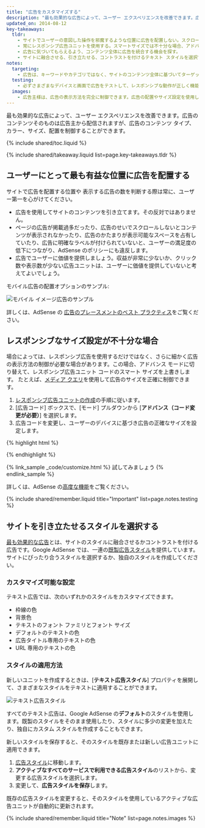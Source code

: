 ```yaml
---
title: "広告をカスタマイズする"
description: "最も効果的な広告によって、ユーザー エクスペリエンスを改善できます。広告のコンテンツそのものは広告主から配信されますが、広告のコンテンツ タイプ、カラー、サイズ、配置を制御することができます。"
updated_on: 2014-08-12
key-takeaways:
  tldr: 
    - サイトでユーザーの意図した操作を邪魔するような位置に広告を配置しない。スクロールせずに見える範囲に広告を配置して、重要なコンテンツがスクロールしなければ見えないという状態にはしない。
    - 常にレスポンシブ広告ユニットを使用する。スマートサイズでは不十分な場合、アドバンス モードに切り替える。
    - 広告に気づいてもらえるよう、コンテンツ全体に広告を統合する機会を探す。
    - サイトに融合させる、引き立たせる、コントラストを付けるテキスト スタイルを選択する。
notes:
  targeting:
    - 広告は、キーワードやカテゴリではなく、サイトのコンテンツ全体に基づいてターゲットを設定する。特定のトピックに関連した広告を表示する場合は、トピックに関する文章と段落全体を含めてください。
  testing:
    - 必ずさまざまなデバイスと画面で広告をテストして、レスポンシブな動作が正しく機能していることを確認してください。
  images:
    - 広告主様は、広告の表示方法を完全に制御できます。広告の配置やサイズ設定を使用して、サイトに表示されるディスプレイ広告のタイプに影響を及ぼすことはできますが、画像コンテンツを実際に制御することはできません。
---
```


<p class="intro">
  最も効果的な広告によって、ユーザー エクスペリエンスを改善できます。広告のコンテンツそのものは広告主から配信されますが、広告のコンテンツ タイプ、カラー、サイズ、配置を制御することができます。
</p>


{% include shared/toc.liquid %}

{% include shared/takeaway.liquid list=page.key-takeaways.tldr %}

## ユーザーにとって最も有益な位置に広告を配置する

サイトで広告を配置する位置や
表示する広告の数を判断する際は常に、ユーザー第一を心がけてください。

* 広告を使用してサイトのコンテンツを引き立てます。その反対ではありません。
* ページの広告が掲載過多だったり、広告のせいでスクロールしないとコンテンツが表示されなかったり、広告のかたまりが表示可能なスペースを占有していたり、広告に明確なラベルが付けられていないと、ユーザーの満足度の低下につながり、AdSense のポリシーにも違反します。
* 広告でユーザーに価値を提供しましょう。収益が非常に少ないか、クリック数や表示数が少ない広告ユニットは、ユーザーに価値を提供していないと考えてよいでしょう。

モバイル広告の配置オプションのサンプル:

<img src="images/mobile_ads_placement.png" class="center" alt="モバイル イメージ広告のサンプル">

詳しくは、AdSense の
[広告のプレースメントのベスト プラクティス](https://support.google.com/adsense/answer/1282097)をご覧ください。


## レスポンシブなサイズ設定が不十分な場合
場合によっては、レスポンシブ広告を使用するだけではなく、さらに細かく広告の表示方法の制御が必要な場合があります。この場合、アドバンス モードに切り替えて、レスポンシブ広告ユニット コードのスマート サイズを上書きします。
たとえば、[メディア クエリ]({{site.fundamentals}}/layouts/rwd-fundamentals/use-media-queries.html)を使用して広告のサイズを正確に制御できます。

1. [レスポンシブ広告ユニットの作成]({{site.fundamentals}}/monetization/ads/include-ads.html#create-ad-units)の手順に従います。
2. [広告コード] ボックスで、[モード] プルダウンから [<strong>アドバンス（コード変更が必要）</strong>] を選択します。
3. 広告コードを変更し、ユーザーのデバイスに基づき広告の正確なサイズを設定します。

{% highlight html %}
<ins class="adsbygoogle adslot_1"
    style="display:block;"
    data-ad-client="ca-pub-1234"
    data-ad-slot="5678"></ins>
<script async src="//pagead2.googlesyndication.com/pagead/js/adsbygoogle.js"></script>
<script>(adsbygoogle = window.adsbygoogle || []).push({});</script>
{% endhighlight %}

{% link_sample _code/customize.html %}
  試してみましょう
{% endlink_sample %}

詳しくは、AdSense の[高度な機能](https://support.google.com/adsense/answer/3543893)をご覧ください。

{% include shared/remember.liquid title="Important" list=page.notes.testing %}

## サイトを引き立たせるスタイルを選択する

[最も効果的な広告](https://support.google.com/adsense/answer/17957)とは、サイトのスタイルに融合させるかコントラストを付ける広告です。Google AdSense では、一連の[既製広告スタイル](https://support.google.com/adsense/answer/6002585)を提供しています。サイトにぴったり合うスタイルを選択するか、独自のスタイルを作成してください。

### カスタマイズ可能な設定

テキスト広告では、次のいずれかのスタイルをカスタマイズできます。

* 枠線の色
* 背景色
* テキストのフォント ファミリとフォント サイズ
* デフォルトのテキストの色
* 広告タイトル専用のテキストの色
* URL 専用のテキストの色

### スタイルの適用方法

新しいユニットを作成するときは、[<strong>テキスト広告スタイル</strong>] プロパティを展開して、さまざまなスタイルをテキストに適用することができます。

<img src="images/customize.png" class="center" alt="テキスト広告スタイル">

すべてのテキスト広告は、Google AdSense の<strong>デフォルト</strong>のスタイルを使用します。既製のスタイルをそのまま使用したり、スタイルに多少の変更を加えたり、独自にカスタム スタイルを作成することもできます。

新しいスタイルを保存すると、そのスタイルを既存または新しい広告ユニットに
適用できます。

1. [広告スタイル](https://www.google.com/adsense/app#myads-springboard/view=AD_STYLES)に移動します。
2. <strong>アクティブなすべてのサービスで利用できる広告スタイル</strong>のリストから、変更する広告スタイルを選択します。
3. 変更して、<strong>広告スタイルを保存</strong>します。

既存の広告スタイルを変更すると、そのスタイルを使用しているアクティブな広告ユニットが自動的に更新されます。

{% include shared/remember.liquid title="Note" list=page.notes.images %}


